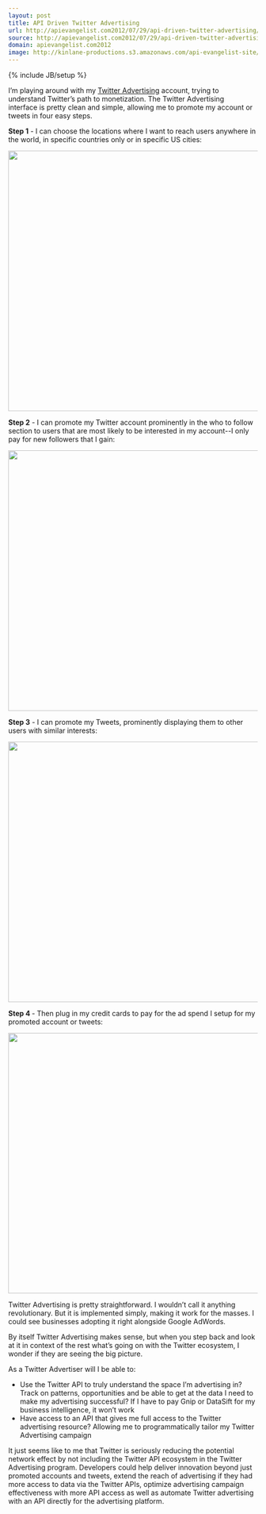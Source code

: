 ```yaml
---
layout: post
title: API Driven Twitter Advertising
url: http://apievangelist.com2012/07/29/api-driven-twitter-advertising/
source: http://apievangelist.com2012/07/29/api-driven-twitter-advertising/
domain: apievangelist.com2012
image: http://kinlane-productions.s3.amazonaws.com/api-evangelist-site/blog/Twitter-Ads.png
---
```

{% include JB/setup %}
<p><img style="padding: 15px;" src="http://kinlane-productions.s3.amazonaws.com/twitter/advertising/Twitter-Ads.png" alt="" align="right" /></p>
<p>I&rsquo;m playing around with my <a title="Twitter Advertising" href="https://ads.twitter.com">Twitter Advertising</a> account, trying to understand Twitter&rsquo;s path to monetization.  The Twitter Advertising interface is pretty clean and simple, allowing me to promote my account or tweets in four easy steps.</p>
<p><strong>Step 1</strong> - I can choose the locations where I want to reach users anywhere in the world, in specific countries only or in specific US cities:</p>
<p><img style="display: block; margin-left: auto; margin-right: auto;" src="http://kinlane-productions.s3.amazonaws.com/twitter/advertising/Twitter-Advertising-1.png" alt="" width="525" /></p>
<p><strong>Step 2</strong> - I can promote my Twitter account prominently in the who to follow section to users that are most likely to be interested in my account--I only pay for new followers that I gain:</p>
<p><img style="display: block; margin-left: auto; margin-right: auto;" src="http://kinlane-productions.s3.amazonaws.com/twitter/advertising/Twitter-Advertising-2.png" alt="" width="525" /></p>
<p><strong>Step 3</strong> - I can promote my Tweets, prominently displaying them to other users with similar interests:</p>
<p><img style="display: block; margin-left: auto; margin-right: auto;" src="http://kinlane-productions.s3.amazonaws.com/twitter/advertising/Twitter-Advertising-3.png" alt="" width="525" /></p>
<p><strong>Step 4 </strong>- Then plug in my credit cards to pay for the ad spend I setup for my promoted account or tweets:</p>
<p><img style="display: block; margin-left: auto; margin-right: auto;" src="http://kinlane-productions.s3.amazonaws.com/twitter/advertising/Twitter-Advertising-4.png" alt="" width="525" /></p>
<p>Twitter Advertising is pretty straightforward.  I wouldn&rsquo;t call it anything revolutionary.  But it is implemented simply, making it work for the masses.  I could see businesses adopting it right alongside Google AdWords.</p>
<p>By itself Twitter Advertising makes sense, but when you step back and look at it in context of the rest what&rsquo;s going on with the Twitter ecosystem, I wonder if they are seeing the big picture.</p>
<p>As a Twitter Advertiser will I be able to:</p>
<ul class="mainlist">
<li>Use the Twitter API to truly understand the space I&rsquo;m advertising in?  Track on patterns, opportunities and be able to get at the data I need to make my advertising successful?   If I have to pay Gnip or DataSift for my business intelligence, it won&rsquo;t work</li>
<li>Have access to an API that gives me full access to the Twitter advertising resource? Allowing me to programmatically tailor my Twitter Advertising campaign</li>
</ul>
<p>It just seems like to me that Twitter is seriously reducing the potential network effect by not including the Twitter API ecosystem in the Twitter Advertising program.   Developers could help deliver innovation beyond just promoted accounts and tweets, extend the reach of advertising if they had more access to data via the Twitter APIs, optimize advertising campaign effectiveness with more API access as well as automate Twitter advertising with an API directly for the advertising platform.</p>
